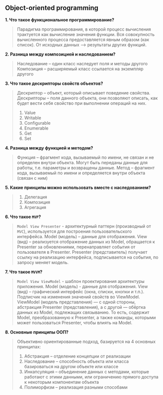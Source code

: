 ## Object-oriented programming
**1. Что такое функциональное программирование?**
> Парадигма программирования, в которой процесс вычисления трактуется как вычисление значения функции. Вся совокупность вычисленного процесса предоставляется явным образом (как список). От исходных данных –> результаты других функций.

**2. Разница между композицией и наследованием?**
> Наследование – один класс наследует поля и методы другого
> Композиция – расширяемый класс ссылается на экземпляр другого

**3. Что такое дескрипторы свойств объектов?**
> Дескриптор – объект, который описывает поведение свойства. Дескрипторы – поля данного объекта, они позволяют описать, как будет вести себя свойство при выполнении операций на них.
> 1. Value
> 2. Writable
> 3. Configurable
> 4. Enumerable
> 5. Get
> 6. Set 

**4. Разница между функцией и методом?**
> Функция – фрагмент кода, вызываемый по имени, не связан и не определен внутри объекта. Могут быть переданы данные для работы, т.е. параметры и возвращены данные.
> Метод – фрагмент кода, вызываемый по имени и определяется внутри объекта (связан с ним)

**5. Какие принципы можно использовать вместе с наследованием?**
> 1. Делегация
> 2. Композиция
> 3. Агрегация 

**6. Что такое `MVP`?**
> `Model View Presenter` - архитектурный паттерн (производный от `MVC`), используется для построения пользовательского интерфейса. Model (модель) – данные для отображения. View (вид) – реализуется отображение данных из Model, обращается к Presenter за обновлениями, перенаправляет события от пользователя в Presenter. Presenter (представитель) получает ссылку на реализацию интерфейса, подписывается на события, по запросу меняет модель.

**7. Что такое `MVVM`?**
> ` Model View ViewModel ` - шаблон проектирования архитектуры приложения. Model  (модель) - данные для отображения. View (вид) – графический интерфейс (окна, списки, кнопки и т.п.). Подписчик на изменения значений свойств во ViewModel. ViewModel (модель представления) — с одной стороны, абстракция Presenter (представления), а с другой — обёртка данных из Model, подлежащих связыванию. То есть, содержит Model, преобразованную к Presenter, а также команды, которыми может пользоваться Presenter, чтобы влиять на Model.

**8. Основные принципы ООП?**
> Объективно ориентированные подход, базируется на 4 основных принципах:
> 1. Абстракция – отделение концепции от реализации 
> 2. Наследование – способность объекта или класса базироваться на другом объекте или классе
> 3. Инкапсуляция – объединение данных с методами, которые работают с этими данными, или ограничению прямого доступа к некоторым компонентам объекта
> 4. Полиморфизм – реализация разными способами
